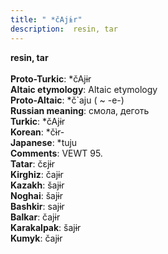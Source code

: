 ```yaml
---
title: " *čAjɨr"
description:  resin, tar
---
```

<strong> resin, tar</strong><br><br>
<strong>Proto-Turkic</strong>:  *čAjɨr<br>
<strong>Altaic etymology</strong>:  Altaic etymology<br>
<strong> Proto-Altaic</strong>:  *č`aju ( ~ -e-)<br>
<strong>Russian meaning</strong>:  смола, деготь<br>
<strong>Turkic</strong>:  *čAjɨr<br>
<strong>Korean</strong>:  *čɨ̀r-<br>
<strong>Japanese</strong>:  *tuju<br>
<strong>Comments</strong>:  VEWT 95.<br>
<strong>Tatar</strong>:  čɛjɨr<br>
<strong>Kirghiz</strong>:  čajɨr<br>
<strong>Kazakh</strong>:  šajɨr<br>
<strong>Noghai</strong>:  šajɨr<br>
<strong>Bashkir</strong>:  sajɨr<br>
<strong>Balkar</strong>:  čajɨr<br>
<strong>Karakalpak</strong>:  šajɨr<br>
<strong>Kumyk</strong>:  čajɨr<br>


